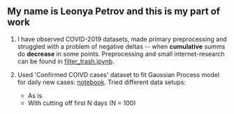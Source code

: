 ## My name is Leonya Petrov and this is my part of work

1. I have observed COVID-2019 datasets, made primary preprocessing and struggled with a problem of negative deltas -- when **cumulative** summs do **decrease** in some points. Preprocessing and small internet-research can be found in [filter_trash.ipynb](filter_trash.ipynb).

2. Used 'Confirmed COIVD cases' dataset to fit Gaussian Process model for daily new cases: [notebook](gp_model.ipynb).
Tried different data setups:
	- As is
	- With cutting off first N days (N = 100)
